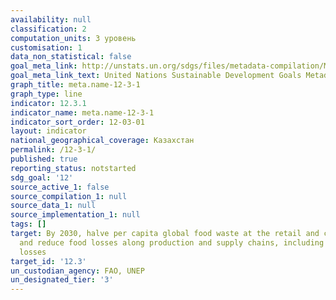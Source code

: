 ```yaml
---
availability: null
classification: 2
computation_units: 3 уровень
customisation: 1
data_non_statistical: false
goal_meta_link: http://unstats.un.org/sdgs/files/metadata-compilation/Metadata-Goal-12.pdf
goal_meta_link_text: United Nations Sustainable Development Goals Metadata (pdf 782kB)
graph_title: meta.name-12-3-1
graph_type: line
indicator: 12.3.1
indicator_name: meta.name-12-3-1
indicator_sort_order: 12-03-01
layout: indicator
national_geographical_coverage: Казахстан
permalink: /12-3-1/
published: true
reporting_status: notstarted
sdg_goal: '12'
source_active_1: false
source_compilation_1: null
source_data_1: null
source_implementation_1: null
tags: []
target: By 2030, halve per capita global food waste at the retail and consumer levels
  and reduce food losses along production and supply chains, including post-harvest
  losses
target_id: '12.3'
un_custodian_agency: FAO, UNEP
un_designated_tier: '3'
---
```

